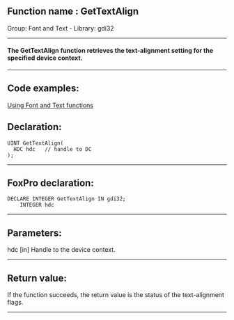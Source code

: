 
## Function name : GetTextAlign
Group: Font and Text - Library: gdi32    
***  


#### The GetTextAlign function retrieves the text-alignment setting for the specified device context.
***  


## Code examples:
[Using Font and Text functions](../../samples/sample_304.md)  

## Declaration:
```foxpro  
UINT GetTextAlign(
  HDC hdc   // handle to DC
);  
```  
***  


## FoxPro declaration:
```foxpro  
DECLARE INTEGER GetTextAlign IN gdi32;
	INTEGER hdc  
```  
***  


## Parameters:
hdc 
[in] Handle to the device context.   
***  


## Return value:
If the function succeeds, the return value is the status of the text-alignment flags.  
***  

